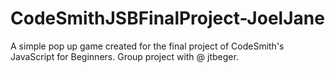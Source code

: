 # CodeSmithJSBFinalProject-JoelJane
A simple pop up game created for the final project of CodeSmith's JavaScript for Beginners. Group project with @ jtbeger. 
